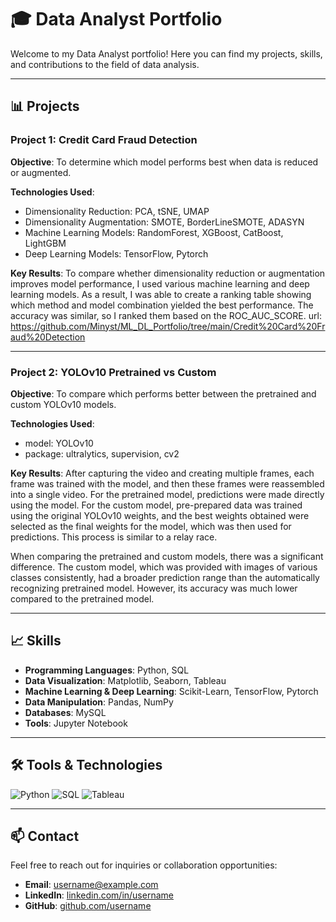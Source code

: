 # 🎓 Data Analyst Portfolio

Welcome to my Data Analyst portfolio! Here you can find my projects, skills, and contributions to the field of data analysis.

---

## 📊 Projects

### Project 1: Credit Card Fraud Detection
**Objective**: To determine which model performs best when data is reduced or augmented.

**Technologies Used**:
- Dimensionality Reduction: PCA, tSNE, UMAP
- Dimensionality Augmentation: SMOTE, BorderLineSMOTE, ADASYN
- Machine Learning Models: RandomForest, XGBoost, CatBoost, LightGBM
- Deep Learning Models: TensorFlow, Pytorch 

**Key Results**:
To compare whether dimensionality reduction or augmentation improves model performance, 
I used various machine learning and deep learning models. 
As a result, I was able to create a ranking table showing which method and model combination yielded the best performance.
The accuracy was similar, so I ranked them based on the ROC_AUC_SCORE.
url: https://github.com/Minyst/ML_DL_Portfolio/tree/main/Credit%20Card%20Fraud%20Detection

---

### Project 2: YOLOv10 Pretrained vs Custom
**Objective**: To compare which performs better between the pretrained and custom YOLOv10 models.

**Technologies Used**:
- model: YOLOv10
- package: ultralytics, supervision, cv2

**Key Results**:
After capturing the video and creating multiple frames, 
each frame was trained with the model, and then these frames were reassembled into a single video. 
For the pretrained model, predictions were made directly using the model. 
For the custom model, pre-prepared data was trained using the original YOLOv10 weights, 
and the best weights obtained were selected as the final weights for the model, which was then used for predictions. 
This process is similar to a relay race.

When comparing the pretrained and custom models, there was a significant difference. 
The custom model, which was provided with images of various classes consistently, had a broader prediction range than the automatically recognizing pretrained model. 
However, its accuracy was much lower compared to the pretrained model.

---

## 📈 Skills

- **Programming Languages**: Python, SQL
- **Data Visualization**: Matplotlib, Seaborn, Tableau
- **Machine Learning & Deep Learning**: Scikit-Learn, TensorFlow, Pytorch
- **Data Manipulation**: Pandas, NumPy
- **Databases**: MySQL
- **Tools**: Jupyter Notebook

---

## 🛠️ Tools & Technologies

![Python](https://img.shields.io/badge/Python-3776AB?style=for-the-badge&logo=python&logoColor=white)
![SQL](https://img.shields.io/badge/SQL-4479A1?style=for-the-badge&logo=postgresql&logoColor=white)
![Tableau](https://img.shields.io/badge/Tableau-E97627?style=for-the-badge&logo=tableau&logoColor=white)

---

## 📫 Contact

Feel free to reach out for inquiries or collaboration opportunities:

- **Email**: [username@example.com](mailto:username@example.com)
- **LinkedIn**: [linkedin.com/in/username](https://www.linkedin.com/in/username)
- **GitHub**: [github.com/username](https://github.com/username)

